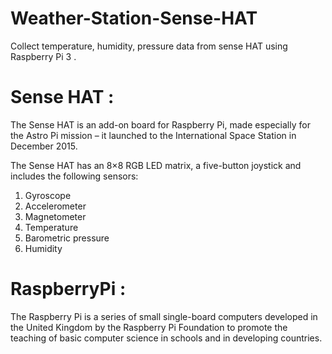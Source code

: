 # Weather-Station-Sense-HAT
Collect temperature, humidity, pressure data from sense HAT using Raspberry Pi 3 .

# Sense HAT : 
The Sense HAT is an add-on board for Raspberry Pi, made especially for the Astro Pi mission – it launched to the International Space Station in December 2015. 

The Sense HAT has an 8×8 RGB LED matrix, a five-button joystick and includes the following sensors:
1. Gyroscope
2. Accelerometer
3. Magnetometer
4. Temperature
5. Barometric pressure
6. Humidity

# RaspberryPi : 
The Raspberry Pi is a series of small single-board computers developed in the United Kingdom by the Raspberry Pi Foundation to promote the teaching of basic computer science in schools and in developing countries.
